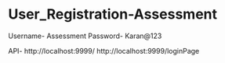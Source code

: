# User_Registration-Assessment

Username- Assessment
Password- Karan@123

API- http://localhost:9999/
     http://localhost:9999/loginPage

